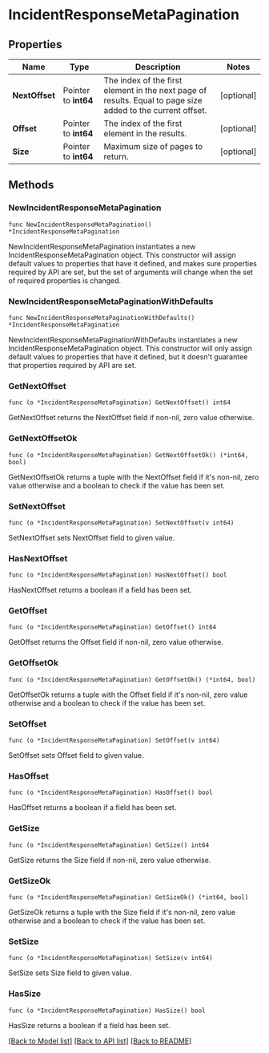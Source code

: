# IncidentResponseMetaPagination

## Properties

| Name           | Type                 | Description                                                                                                 | Notes      |
| -------------- | -------------------- | ----------------------------------------------------------------------------------------------------------- | ---------- |
| **NextOffset** | Pointer to **int64** | The index of the first element in the next page of results. Equal to page size added to the current offset. | [optional] |
| **Offset**     | Pointer to **int64** | The index of the first element in the results.                                                              | [optional] |
| **Size**       | Pointer to **int64** | Maximum size of pages to return.                                                                            | [optional] |

## Methods

### NewIncidentResponseMetaPagination

`func NewIncidentResponseMetaPagination() *IncidentResponseMetaPagination`

NewIncidentResponseMetaPagination instantiates a new IncidentResponseMetaPagination object.
This constructor will assign default values to properties that have it defined,
and makes sure properties required by API are set, but the set of arguments
will change when the set of required properties is changed.

### NewIncidentResponseMetaPaginationWithDefaults

`func NewIncidentResponseMetaPaginationWithDefaults() *IncidentResponseMetaPagination`

NewIncidentResponseMetaPaginationWithDefaults instantiates a new IncidentResponseMetaPagination object.
This constructor will only assign default values to properties that have it defined,
but it doesn't guarantee that properties required by API are set.

### GetNextOffset

`func (o *IncidentResponseMetaPagination) GetNextOffset() int64`

GetNextOffset returns the NextOffset field if non-nil, zero value otherwise.

### GetNextOffsetOk

`func (o *IncidentResponseMetaPagination) GetNextOffsetOk() (*int64, bool)`

GetNextOffsetOk returns a tuple with the NextOffset field if it's non-nil, zero value otherwise
and a boolean to check if the value has been set.

### SetNextOffset

`func (o *IncidentResponseMetaPagination) SetNextOffset(v int64)`

SetNextOffset sets NextOffset field to given value.

### HasNextOffset

`func (o *IncidentResponseMetaPagination) HasNextOffset() bool`

HasNextOffset returns a boolean if a field has been set.

### GetOffset

`func (o *IncidentResponseMetaPagination) GetOffset() int64`

GetOffset returns the Offset field if non-nil, zero value otherwise.

### GetOffsetOk

`func (o *IncidentResponseMetaPagination) GetOffsetOk() (*int64, bool)`

GetOffsetOk returns a tuple with the Offset field if it's non-nil, zero value otherwise
and a boolean to check if the value has been set.

### SetOffset

`func (o *IncidentResponseMetaPagination) SetOffset(v int64)`

SetOffset sets Offset field to given value.

### HasOffset

`func (o *IncidentResponseMetaPagination) HasOffset() bool`

HasOffset returns a boolean if a field has been set.

### GetSize

`func (o *IncidentResponseMetaPagination) GetSize() int64`

GetSize returns the Size field if non-nil, zero value otherwise.

### GetSizeOk

`func (o *IncidentResponseMetaPagination) GetSizeOk() (*int64, bool)`

GetSizeOk returns a tuple with the Size field if it's non-nil, zero value otherwise
and a boolean to check if the value has been set.

### SetSize

`func (o *IncidentResponseMetaPagination) SetSize(v int64)`

SetSize sets Size field to given value.

### HasSize

`func (o *IncidentResponseMetaPagination) HasSize() bool`

HasSize returns a boolean if a field has been set.

[[Back to Model list]](../README.md#documentation-for-models) [[Back to API list]](../README.md#documentation-for-api-endpoints) [[Back to README]](../README.md)
